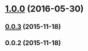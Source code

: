 <a name="1.0.0"></a>
# [1.0.0](https://github.com/olalonde/retry-promise/compare/v1.0.0...v1.0.0) (2016-05-30)




<a name="0.0.3"></a>
## [0.0.3](https://github.com/olalonde/retry-promise/compare/v0.0.3...v0.0.3) (2015-11-18)




<a name="0.0.2"></a>
## 0.0.2 (2015-11-18)




